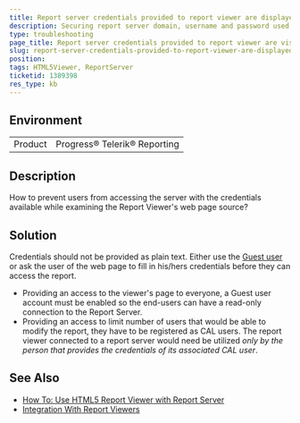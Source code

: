 ```yaml
---
title: Report server credentials provided to report viewer are displayed as plain text
description: Securing report server domain, username and password used in report viewer's initialization
type: troubleshooting
page_title: Report server credentials provided to report viewer are visible on examining the web page source
slug: report-server-credentials-provided-to-report-viewer-are-displayed-as-plain-text
position: 
tags: HTML5Viewer, ReportServer
ticketid: 1389398
res_type: kb
---
```


## Environment
<table>
	<tr>
		<td>Product</td>
		<td>Progress® Telerik® Reporting</td>
	</tr>
</table>


## Description
How to prevent users from accessing the server with the credentials available while examining the Report Viewer's web page source?

## Solution 
Credentials should not be provided as plain text. Either use the [Guest user](https://docs.telerik.com/report-server/implementer-guide/user-management/guest-user) or ask the user of the web page to fill in his/hers credentials before they can access the report.
- Providing an access to the viewer's page to everyone, a Guest user account must be enabled so the end-users can have a read-only connection to the Report Server. 
- Providing an access to limit number of users that would be able to modify the report, they have to be registered as CAL users. The report viewer connected to a report server would need be utilized *only by the person that provides the credentials of its associated CAL user*.

## See Also
- [How To: Use HTML5 Report Viewer with Report Server](../html5-report-viewer-howto-use-it-with-reportserver)
- [Integration With Report Viewers](https://docs.telerik.com/report-server/implementer-guide/integration-with-report-viewers)
